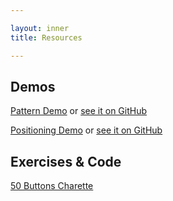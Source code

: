 ```yaml
---

layout: inner
title: Resources

---
```

## Demos

[Pattern Demo](demos/pattern) or [see it on GitHub](https://github.com/cls-teaching/expanded-tools-interactive/tree/master/resources/demos/pattern)

[Positioning Demo](demos/positioning) or [see it on GitHub](https://github.com/cls-teaching/expanded-tools-interactive/blob/master/resources/demos/positioning/index.html)

## Exercises & Code
[50 Buttons Charette](exercise-charette.zip)